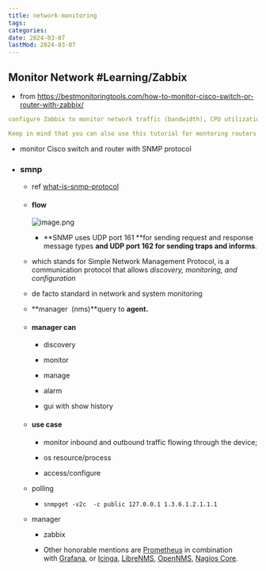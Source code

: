 ```yaml
---
title: network-monitoring
tags:
categories:
date: 2024-03-07
lastMod: 2024-03-07
---
```



## Monitor Network #Learning/Zabbix

  + from https://bestmonitoringtools.com/how-to-monitor-cisco-switch-or-router-with-zabbix/

  ```yaml
  configure Zabbix to monitor network traffic (bandwidth), CPU utilization, power supply and serial numbers on Cisco switches and routers that use classic IOS (like Cisco Catalyst 3650, 3750, 3850, 2960, 2950, 2801, 2911 or routers 1841, 1921, etc.).
  
  Keep in mind that you can also use this tutorial for montoring routers that use IOS-XR (like CRS series, 12000 series, and ASR9000 series, etc.) or Nexus switches (like series 7000, 9000, etc. )
  ```

  + monitor Cisco switch and router with SNMP protocol

  + ### smnp

    + ref [what-is-snmp-protocol](https://bestmonitoringtools.com/what-is-snmp-protocol-learn-step-by-step-manager-agent-mib-oid/)

    + #### flow

      ![image.png](/knowledge/assets/image_1707702709060_0.png)

      + **SNMP uses UDP port 161 **for sending request and response message types **and UDP port 162 for sending traps and informs**.

    + which stands for Simple Network Management Protocol, is a communication protocol that allows *discovery, monitoring, and configuration*

    + de facto standard in network and system monitoring

    + **manager  (nms)**query to **agent.**

    + #### manager can

      + discovery

      + monitor

      + manage

      + alarm

      + gui with show history

    + #### use case

      + monitor inbound and outbound traffic flowing through the device;

      + os resource/process

      + access/configure

    + polling

      + ``snmpget -v2c  -c public 127.0.0.1 1.3.6.1.2.1.1.1``

    + manager

      + zabbix

      + Other honorable mentions are [Prometheus](https://prometheus.io/) in combination with [Grafana](https://grafana.com/), or [Icinga](https://icinga.com/), [LibreNMS](https://www.librenms.org/), [OpenNMS](https://www.opennms.com/), [Nagios Core](https://www.nagios.org/projects/nagios-core/).
